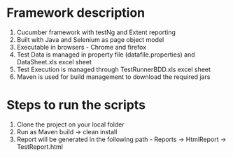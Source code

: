 # Framework description
1. Cucumber framework with testNg and Extent reporting
2. Built with Java and Selenium as page object model
3. Executable in browsers - Chrome and firefox
4. Test Data is managed in property file (datafile.properties) and DataSheet.xls excel sheet
5. Test Execution is managed through TestRunnerBDD.xls excel sheet
6. Maven is used for build management to download the required jars

# Steps to run the scripts
1. Clone the project on your local folder
2. Run as Maven build -> clean install
3. Report will be generated in the following path - Reports -> HtmlReport -> TestReport.html
